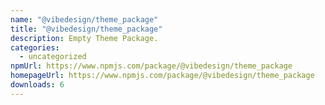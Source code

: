 ```yaml
---
name: "@vibedesign/theme_package"
title: "@vibedesign/theme_package"
description: Empty Theme Package.
categories:
  - uncategorized
npmUrl: https://www.npmjs.com/package/@vibedesign/theme_package
homepageUrl: https://www.npmjs.com/package/@vibedesign/theme_package
downloads: 6
---
```

